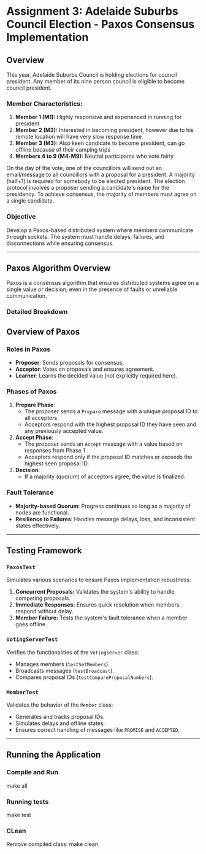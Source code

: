 # Assignment 3: Adelaide Suburbs Council Election - Paxos Consensus Implementation

## Overview
This year, Adelaide Suburbs Council is holding elections for council president. Any member of its nine person council is eligible to become council president.

### Member Characteristics:
1. **Member 1 (M1):** Highly responsive and experienced in running for president
2. **Member 2 (M2):** Interested in becoming president, however due to his remote location will have very slow response time
3. **Member 3 (M3):** Also keen candidate to become president, can go offline because of their camping trips
4. **Members 4 to 9 (M4-M9):** Neutral participants who vote fairly

On the day of the vote, one of the councillors will send out an email/message to all councillors with a proposal for a president. A majority (half+1) is required for somebody to be elected president. The election protocol involves a proposer sending a candidate's name for the presidency. To achieve consensus, the majority of members must agree on a single candidate.

### Objective
Develop a Paxos-based distributed system where members communicate through sockets. The system must handle delays, failures, and disconnections while ensuring consensus.

---

## Paxos Algorithm Overview
Paxos is a consensus algorithm that ensures distributed systems agree on a single value or decision, even in the presence of faults or unreliable communication.

### Detailed Breakdown
## **Overview of Paxos**

### **Roles in Paxos**
- **Proposer**: Sends proposals for consensus.
- **Acceptor**: Votes on proposals and ensures agreement.
- **Learner**: Learns the decided value (not explicitly required here).

### **Phases of Paxos**
1. **Prepare Phase**:
   - The proposer sends a `Prepare` message with a unique proposal ID to all acceptors.
   - Acceptors respond with the highest proposal ID they have seen and any previously accepted value.
2. **Accept Phase**:
   - The proposer sends an `Accept` message with a value based on responses from Phase 1.
   - Acceptors respond only if the proposal ID matches or exceeds the highest seen proposal ID.
3. **Decision**:
   - If a majority (quorum) of acceptors agree, the value is finalized.

### **Fault Tolerance**
- **Majority-based Quorum**: Progress continues as long as a majority of nodes are functional.
- **Resilience to Failures**: Handles message delays, loss, and inconsistent states effectively.

---

## Testing Framework

### `PaxosTest`
Simulates various scenarios to ensure Paxos implementation robustness:
1. **Concurrent Proposals:** Validates the system's ability to handle competing proposals.
2. **Immediate Responses:** Ensures quick resolution when members respond without delay.
3. **Member Failure:** Tests the system's fault tolerance when a member goes offline.

### `VotingServerTest`
Verifies the functionalities of the `VotingServer` class:
- Manages members (`testSetMembers`).
- Broadcasts messages (`testBroadcast`).
- Compares proposal IDs (`testCompareProposalNumbers`).

### `MemberTest`
Validates the behavior of the `Member` class:
- Generates and tracks proposal IDs.
- Simulates delays and offline states.
- Ensures correct handling of messages like `PROMISE` and `ACCEPTED`.

---

## Running the Application

### Compile and Run
make all

### Running tests
make test

### CLean
Remove compiled class:
make clean
